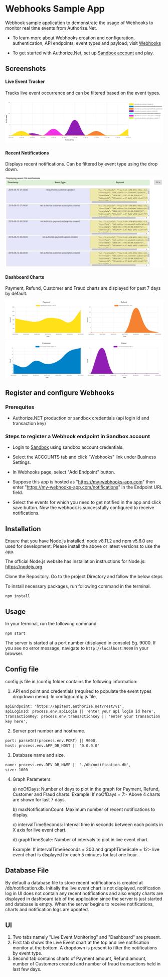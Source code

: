 # Webhooks Sample App

Webhook sample application to demonstrate the usage of Webhooks to monitor real time events from Authorize.Net. 

 * To learn more about Webhooks creation and configuration, authentication, API endpoints, event types and payload, visit [Webhooks](https://developer.authorize.net/api/reference/features/webhooks.html) 

 * To get started with Authorize.Net, set up [Sandbox account](https://developer.authorize.net/hello_world/) and play. 

## Screenshots

#### Live Event Tracker 

Tracks live event occurrence and can be filtered based on the event types. 

![Live Event Tracker image](/public/images/livechart_filtered.PNG) 

#### Recent Notifications 

Displays recent notifications. Can be filtered by event type using the drop down. 

![Recent Notifications image](/public/images/recent_notifications.PNG) 

#### Dashboard Charts 

Payment, Refund, Customer and Fraud charts are displayed for past 7 days by default. 

![Dashboard charts image](/public/images/maincharts.PNG) 

## Register and configure Webhooks 

### Prerequites 
 * Authorize.NET production or sandbox credentials (api login id and transaction key)

### Steps to register a Webhook endpoint in Sandbox account
 * Login to [Sandbox](https://sandbox.authorize.net/) using sandbox account credentials. 

 * Select the ACCOUNTS tab and click "Webhooks" link under Business Settings.  

 * In Webhooks page, select "Add Endpoint" button. 

 * Suppose this app is hosted as "https://my-webhooks-app.com" then enter "https://my-webhooks-app.com/notifications" in the Endpoint URL field. 

 * Select the events for which you need to get notified in the app and click save button. Now the webhook is successfully configured to receive notifications. 


## Installation 

Ensure that you have Node.js installed. node v8.11.2 and npm v5.6.0 are used for development. Please install the above or latest versions to use the app. 

The official Node.js website has installation instructions for Node.js: https://nodejs.org. 

Clone the Repository. Go to the project Directory and follow the below steps

To install necessary packages, run following command in the terminal.

```
npm install
```
## Usage

In your terminal, run the following command:

```
npm start
```

The server is started at a port number (displayed in console) Eg. 9000. 
If you see no error message, navigate to `http://localhost:9000` in your browser.

## Config file

config.js file in /config folder contains the following information: 

1. API end point and credentials (required to populate the event types dropdown menu). In config/config.js file, 

```
apiEndpoint: 'https://apitest.authorize.net/rest/v1', 
apiLoginId: process.env.apiLogin || 'enter your api login id here', 
transactionKey: process.env.transactionKey || 'enter your transaction key here', 
```

2. Server port number and hostname.  

```
port: parseInt(process.env.PORT) || 9000,
host: process.env.APP_DB_HOST || '0.0.0.0'
```

3. Database name and size.

```
name: process.env.DEV_DB_NAME || './db/notification.db',
size: 1000
```

4. Graph Parameters: 

    a) noOfDays: Number of days to plot in the graph for Payment, Refund, Customer and Fraud charts. 
    Example: If noOfDays = 7:- Above 4 charts are shown for last 7 days. 
    
    b) maxNotificationCount: Maximum number of recent notifications to display.  
    
    c) intervalTimeSeconds: Interval time in seconds between each points in X axis for live event chart. 
    
    d) graphTimeScale: Number of intervals to plot in live event chart. 
    
    Example: If intervalTimeSeconds = 300 and graphTimeScale = 12:- live event chart is displayed for each 5 minutes for last one hour.
    
## Database File 

By default a database file to store recent notifications is created at /db/notification.db. Initially the live event chart is not displayed, notification log in UI does not contain any recent notifications and also empty charts are displayed in dashboard tab of the application since the server is just started and database is empty. When the server begins to receive notifications, charts and notification logs are updated. 

## UI 

1. Two tabs namely "Live Event Monitoring" and "Dashboard" are present. 
2. First tab shows the Live Event chart at the top and live notification monitor at the bottom. A dropdown is present to filter the notifications by event type. 
3. Second tab contains charts of Payment amount, Refund amount, number of Customers created and number of fraud transactions held in last few days. 



